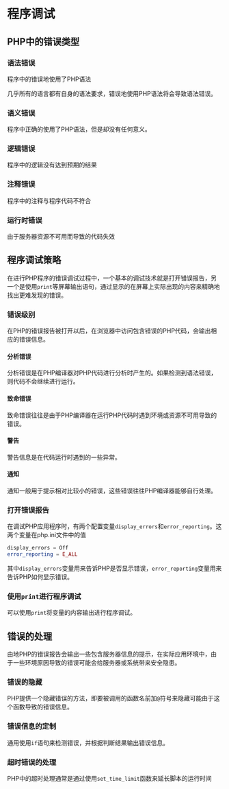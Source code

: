 # 程序调试

## PHP中的错误类型

### 语法错误

程序中的错误地使用了PHP语法

几乎所有的语言都有自身的语法要求，错误地使用PHP语法将会导致语法错误。

### 语义错误

程序中正确的使用了PHP语法，但是却没有任何意义。

### 逻辑错误

程序中的逻辑没有达到预期的结果

### 注释错误

程序中的注释与程序代码不符合

### 运行时错误

由于服务器资源不可用而导致的代码失效

## 程序调试策略

在进行PHP程序的错误调试过程中，一个基本的调试技术就是打开错误报告，另一个是使用`print`等屏幕输出语句，通过显示的在屏幕上实际出现的内容来精确地找出更难发现的错误。

### 错误级别

在PHP的错误报告被打开以后，在浏览器中访问包含错误的PHP代码，会输出相应的错误信息。

#### 分析错误

分析错误是在PHP编译器对PHP代码进行分析时产生的。如果检测到语法错误，则代码不会继续进行运行。

#### 致命错误

致命错误往往是由于PHP编译器在运行PHP代码时遇到环境或资源不可用导致的错误。

#### 警告

警告信息是在代码运行时遇到的一些异常。

#### 通知

通知一般用于提示相对比较小的错误，这些错误往往PHP编译器能够自行处理。

### 打开错误报告

在调试PHP应用程序时，有两个配置变量`display_errors`和`error_reporting`。这两个变量在php.ini文件中的值

```php
display_errors = Off
error_reporting = E_ALL
```

其中`display_errors`变量用来告诉PHP是否显示错误，`error_reporting`变量用来告诉PHP如何显示错误。

### 使用`print`进行程序调试

 可以使用`print`将变量的内容输出进行程序调试。

## 错误的处理

由地PHP的错误报告会输出一些包含服务器信息的提示，在实际应用环境中，由于一些环境原因导致的错误可能会给服务器或系统带来安全隐患。

### 错误的隐藏

PHP提供一个隐藏错误的方法，即要被调用的函数名前加`@`符号来隐藏可能由于这个函数导致的错误信息。

### 错误信息的定制

通用使用`if`语句来检测错误，并根据判断结果输出错误信息。

### 超时错误的处理

PHP中的超时处理通常是通过使用`set_time_limit`函数来延长脚本的运行时间

